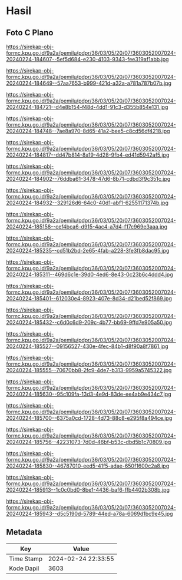 # Hasil

## Foto C Plano

https://sirekap-obj-formc.kpu.go.id/9a2a/pemilu/pdpr/36/03/05/20/07/3603052007024-20240224-184607--5ef5d684-e230-4103-9343-fee319af1abb.jpg

https://sirekap-obj-formc.kpu.go.id/9a2a/pemilu/pdpr/36/03/05/20/07/3603052007024-20240224-184649--57aa7653-b999-421d-a32a-a781a787b07b.jpg

https://sirekap-obj-formc.kpu.go.id/9a2a/pemilu/pdpr/36/03/05/20/07/3603052007024-20240224-184721--d4e8b154-f48d-4dd1-91c3-d355b854e131.jpg

https://sirekap-obj-formc.kpu.go.id/9a2a/pemilu/pdpr/36/03/05/20/07/3603052007024-20240224-184748--7ae8a970-8d65-41a2-bee5-c8cd56df4218.jpg

https://sirekap-obj-formc.kpu.go.id/9a2a/pemilu/pdpr/36/03/05/20/07/3603052007024-20240224-184817--dd47b814-8a19-4d28-9fb4-ed41d5942af5.jpg

https://sirekap-obj-formc.kpu.go.id/9a2a/pemilu/pdpr/36/03/05/20/07/3603052007024-20240224-184902--76ddba61-3478-47d6-8b71-cdbd3f9c351c.jpg

https://sirekap-obj-formc.kpu.go.id/9a2a/pemilu/pdpr/36/03/05/20/07/3603052007024-20240224-184932--329126d6-64c0-40d1-abf1-62551171374b.jpg

https://sirekap-obj-formc.kpu.go.id/9a2a/pemilu/pdpr/36/03/05/20/07/3603052007024-20240224-185158--cef4bca6-d915-4ac4-a7d4-f17c969e3aaa.jpg

https://sirekap-obj-formc.kpu.go.id/9a2a/pemilu/pdpr/36/03/05/20/07/3603052007024-20240224-185235--cd51b2bd-2e65-4fab-a228-3fe3fb8dac95.jpg

https://sirekap-obj-formc.kpu.go.id/9a2a/pemilu/pdpr/36/03/05/20/07/3603052007024-20240224-185311--469d6c1e-39d0-4ed6-8e43-0c23b6c4ddd4.jpg

https://sirekap-obj-formc.kpu.go.id/9a2a/pemilu/pdpr/36/03/05/20/07/3603052007024-20240224-185401--612030e4-8923-407e-8d34-d21bed52f869.jpg

https://sirekap-obj-formc.kpu.go.id/9a2a/pemilu/pdpr/36/03/05/20/07/3603052007024-20240224-185432--c6d0c6d9-209c-4b77-bb69-9ffd7e905a50.jpg

https://sirekap-obj-formc.kpu.go.id/9a2a/pemilu/pdpr/36/03/05/20/07/3603052007024-20240224-185527--09156527-430e-4fec-84b1-d8f90a8f7861.jpg

https://sirekap-obj-formc.kpu.go.id/9a2a/pemilu/pdpr/36/03/05/20/07/3603052007024-20240224-185555--70670bb8-2fc9-4de7-b313-9959a5745322.jpg

https://sirekap-obj-formc.kpu.go.id/9a2a/pemilu/pdpr/36/03/05/20/07/3603052007024-20240224-185630--95c109fa-13d3-4e9d-83de-ee4ab9e434c7.jpg

https://sirekap-obj-formc.kpu.go.id/9a2a/pemilu/pdpr/36/03/05/20/07/3603052007024-20240224-185700--6375a0cd-1728-4d73-88c8-e295f8a494ce.jpg

https://sirekap-obj-formc.kpu.go.id/9a2a/pemilu/pdpr/36/03/05/20/07/3603052007024-20240224-185756--42231073-7d0d-46bf-b53c-dbd5b1c70809.jpg

https://sirekap-obj-formc.kpu.go.id/9a2a/pemilu/pdpr/36/03/05/20/07/3603052007024-20240224-185830--46787010-eed5-41f5-adae-650f1600c2a8.jpg

https://sirekap-obj-formc.kpu.go.id/9a2a/pemilu/pdpr/36/03/05/20/07/3603052007024-20240224-185913--1c0c0bd0-8be1-4436-baf6-ffb4402b308b.jpg

https://sirekap-obj-formc.kpu.go.id/9a2a/pemilu/pdpr/36/03/05/20/07/3603052007024-20240224-185943--d5c5190d-5789-44ed-a78a-6069d1bc9e45.jpg


## Metadata

| Key        | Value               |
| ---------- | ------------------- |
| Time Stamp | 2024-02-24 22:33:55 |
| Kode Dapil | 3603                |




